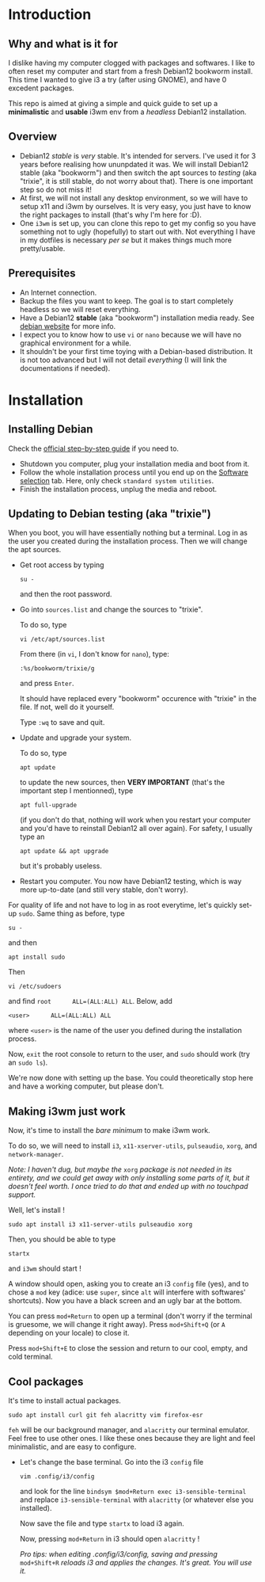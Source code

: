 # Introduction
## Why and what is it for
I dislike having my computer clogged with packages and softwares. 
I like to often reset my computer and start from a fresh Debian12 bookworm install. 
This time I wanted to give i3 a try (after using GNOME), and have 0 excedent packages. 

This repo is aimed at giving a simple and quick guide to set up a **minimalistic** and **usable** i3wm env from a *headless* Debian12 installation.

## Overview
* Debian12 *stable* is *very* stable. It's intended for servers. I've used it for 3 years before realising how ununpdated it was. We will install Debian12 stable (aka "bookworm") and then switch the apt sources to *testing* (aka "trixie", it is still stable, do not worry about that). There is one important step so do not miss it!
* At first, we will not install any desktop environment, so we will have to setup x11 and i3wm by ourselves. It is very easy, you just have to know the right packages to install (that's why I'm here for :D).
* One `i3wm` is set up, you can clone this repo to get my config so you have something not to ugly (hopefully) to start out with.
Not everything I have in my dotfiles is necessary *per se* but it makes things much more pretty/usable.

## Prerequisites
* An Internet connection.
* Backup the files you want to keep. The goal is to start completely headless so we will reset everything.
* Have a Debian12 **stable** (aka "bookworm") installation media ready. See [debian website](https://www.debian.org/releases/stable/i386/ch02s04.en.html) for more info.
* I expect you to know how to use `vi` or `nano` because we will have no graphical environment for a while.
* It shouldn't be your first time toying with a Debian-based distribution. It is not too advanced but I will not detail *everything* (I will link the documentations if needed).

# Installation
## Installing Debian
Check the [official step-by-step guide](https://debian-handbook.info/browse/stable/sect.installation-steps.html) if you need to.
* Shutdown you computer, plug your installation media and boot from it.
* Follow the whole installation process until you end up on the [Software selection](https://debian-handbook.info/browse/stable/images/inst-tasksel.png) tab. Here, only check `standard system utilities`.
* Finish the installation process, unplug the media and reboot.

## Updating to Debian testing (aka "trixie")
When you boot, you will have essentially nothing but a terminal. Log in as the user you created during the installation process. Then we will change the apt sources.
* Get root access by typing
  ```
  su -
  ```
  and then the root password.
* Go into `sources.list` and change the sources to "trixie".

  To do so, type
    ```
    vi /etc/apt/sources.list
    ```
  From there (in `vi`, I don't know for `nano`), type:
    ```
    :%s/bookworm/trixie/g
    ```
   and press `Enter`.

  It should have replaced every "bookworm" occurence with "trixie" in the file. If not, well do it yourself.

  Type `:wq` to save and quit.
* Update and upgrade your system.

  To do so, type
  ```
  apt update
  ```
  to update the new sources, then
  **VERY IMPORTANT** (that's the important step I mentionned), type
  ```
  apt full-upgrade
  ```
  (if you don't do that, nothing will work when you restart your computer and you'd have to reinstall Debian12 all over again).
  For safety, I usually type an 
  ```
  apt update && apt upgrade
  ```
  but it's probably useless.
* Restart you computer. You now have Debian12 testing, which is way more up-to-date (and still very stable, don't worry).

For quality of life and not have to log in as root everytime, let's quickly set-up `sudo`.
  Same thing as before, type
  ```
  su -
  ```
  and then
  ```
  apt install sudo
  ```
  Then
  ```
  vi /etc/sudoers
  ```
  and find `root      ALL=(ALL:ALL) ALL`. Below, add
  ```
  <user>      ALL=(ALL:ALL) ALL
  ```
  where `<user>` is the name of the user you defined during the installation process.

  Now, `exit` the root console to return to the user, and `sudo` should work (try an `sudo ls`).

We're now done with setting up the base. You could theoretically stop here and have a working computer, but please don't.

## Making i3wm just work
Now, it's time to install the *bare minimum* to make i3wm work. 

To do so, we will need to install `i3`, `x11-xserver-utils`, `pulseaudio`, `xorg`, and `network-manager`.

*Note: I haven't dug, but maybe the* `xorg` *package is not needed in its entirety, and we could get away with only installing some parts of it, but it doesn't feel worth. I once tried to do that and ended up with no touchpad support.*

Well, let's install !
```
sudo apt install i3 x11-server-utils pulseaudio xorg
```
Then, you should be able to type
```
startx
```
and `i3wm` should start !

A window should open, asking you to create an i3 `config` file (yes), and to chose a `mod` key (adice: use `super`, since `alt` will interfere with softwares' shortcuts).
Now you have a black screen and an ugly bar at the bottom. 

You can press `mod+Return` to open up a terminal (don't worry if the terminal is gruesome, we will change it right away).
Press `mod+Shift+Q` (or `A` depending on your locale) to close it. 

Press `mod+Shift+E` to close the session and return to our cool, empty, and cold terminal.

## Cool packages
It's time to install actual packages. 
```
sudo apt install curl git feh alacritty vim firefox-esr
```
`feh` will be our background manager, and `alacritty` our terminal emulator. Feel free to use other ones. I like these ones because they are light and feel minimalistic, and are easy to configure.

* Let's change the base terminal. Go into the i3 `config` file 
  ```
  vim .config/i3/config 
  ```
  and look for the line `bindsym $mod+Return exec i3-sensible-terminal` and replace `i3-sensible-terminal` with `alacritty` (or whatever else you installed).

  Now save the file and type `startx` to load i3 again.

    Now, pressing `mod+Return` in i3 should open `alacritty` !
  
  *Pro tips: when editing .config/i3/config, saving and pressing* `mod+Shift+R` *reloads i3 and applies the changes. It's great. You will use it.*

